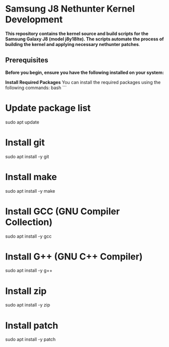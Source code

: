 # Samsung J8  Nethunter Kernel Development
**This repository contains the kernel source and build scripts for the Samsung Galaxy J8 (model j8y18lte). The scripts automate the process of building the kernel and applying necessary nethunter patches**.

## Prerequisites
**Before you begin, ensure you have the following installed on your system:**

**Install Required Packages**
You can install the required packages using the following commands:
bash ```
# Update package list
sudo apt update

# Install git
sudo apt install -y git

# Install make
sudo apt install -y make

# Install GCC (GNU Compiler Collection)
sudo apt install -y gcc

# Install G++ (GNU C++ Compiler)
sudo apt install -y g++

# Install zip
sudo apt install -y zip

# Install patch
sudo apt install -y patch
